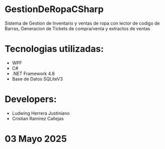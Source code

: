 # GestionDeRopaCSharp
Sistema de Gestion de Inventario y ventas de ropa con lector de codigo de Barras, Generacion de Tickets de compra/venta y extractos de ventas
# Tecnologias utilizadas:
- WPF
- C#
- .NET Framework 4.8
- Base de Datos SQLiteV3
# Developers:
 - Ludwing Herrera Justiniano
 - Cristian Ramirez Callejas

# 03 Mayo 2025
